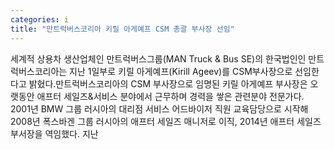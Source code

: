 ```yaml
---
categories: i
title: "만트럭버스코리아 키릴 아게예프 CSM 총괄 부사장 선임"
---
```

세계적 상용차 생산업체인 만트럭버스그룹(MAN Truck & Bus SE)의 한국법인인 만트럭버스코리아는 지난 1일부로 키릴 아게예프(Kirill Ageev)를 CSM부사장으로 선임한다고 밝혔다.만트럭버스코리아의 CSM 부사장으로 임명된 키릴 아게예프 부사장은 오랫동안 애프터 세일즈&서비스 분야에서 근무하며 경력을 쌓은 관련분야 전문가다. 2001년 BMW 그룹 러시아의 대리점 서비스 어드바이저 직원 교육담당으로 시작해 2008년 폭스바겐 그룹 러시아의 애프터 세일즈 매니저로 이직, 2014년 애프터 세일즈 부서장을 역임했다. 지난